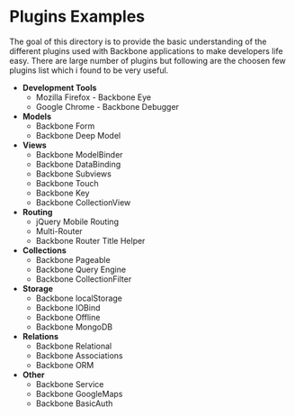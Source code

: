 Plugins Examples
================
The goal of this directory is to provide the basic understanding of the different plugins used with Backbone applications to make developers life easy.
There are large number of plugins but following are the choosen few plugins list which i found to be very useful.

<ul>  
  <li>
    <strong>Development Tools</strong>
    <ul>
      <li>Mozilla Firefox - Backbone Eye</li>
      <li>Google Chrome - Backbone Debugger</li>
    </ul>
  </li>
  <li>
    <strong>Models</strong>
    <ul>
      <li>Backbone Form</li>
      <li>Backbone Deep Model</li>
    </ul>
  </li>
  <li>
    <strong>Views</strong>
    <ul>
      <li>Backbone ModelBinder</li>
      <li>Backbone DataBinding</li>
      <li>Backbone Subviews</li>
      <li>Backbone Touch</li>
      <li>Backbone Key</li>
      <li>Backbone CollectionView</li>
    </ul>
  </li>
  <li>
    <strong>Routing</strong>
    <ul>
      <li>jQuery Mobile Routing</li>
      <li>Multi-Router</li>
      <li>Backbone Router Title Helper</li>
    </ul>
  </li>
  <li>
    <strong>Collections</strong>
    <ul>
      <li>Backbone Pageable</li>
      <li>Backbone Query Engine</li>
      <li>Backbone CollectionFilter</li>
    </ul>
  </li>
  <li>
    <strong>Storage</strong>
    <ul>
      <li>Backbone localStorage</li>
      <li>Backbone IOBind</li>
      <li>Backbone Offline</li>
      <li>Backbone MongoDB</li>
    </ul>
  </li>
  <li>
    <strong>Relations</strong>
    <ul>
      <li>Backbone Relational</li>
      <li>Backbone Associations</li>
      <li>Backbone ORM</li>
    </ul>
  </li>
  <li>
    <strong>Other</strong>
    <ul>
      <li>Backbone Service</li>
      <li>Backbone GoogleMaps</li>
      <li>Backbone BasicAuth</li>
    </ul>
  </li>
</ul>
